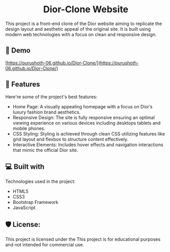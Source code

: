 <h1 align="center" id="title">Dior-Clone Website</h1>

<p id="description">This project is a front-end clone of the Dior website aiming to replicate the design layout and aesthetic appeal of the original site. It is built using modern web technologies with a focus on clean and responsive design.</p>

<h2>🚀 Demo</h2>

[https://purushoth-06.github.io/Dior-Clone/](https://purushoth-06.github.io/Dior-Clone/)

  
  
<h2>🧐 Features</h2>

Here're some of the project's best features:

*   Home Page: A visually appealing homepage with a focus on Dior’s luxury fashion brand aesthetics.
*   Responsive Design: The site is fully responsive ensuring an optimal viewing experience on various devices including desktops tablets and mobile phones.
*   CSS Styling: Styling is achieved through clean CSS utilizing features like grid layout and flexbox to structure content effectively.
*   Interactive Elements: Includes hover effects and navigation interactions that mimic the official Dior site.

  
  
<h2>💻 Built with</h2>

Technologies used in the project:

*   HTML5
*   CSS3
*   Bootstrap Framework
*   JavaScript

<h2>🛡️ License:</h2>

This project is licensed under the This project is for educational purposes and not intended for commercial use.
